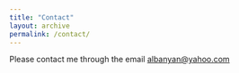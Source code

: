 ```yaml
---
title: "Contact"
layout: archive
permalink: /contact/
---
```



Please contact me through the email
albanyan@yahoo.com
